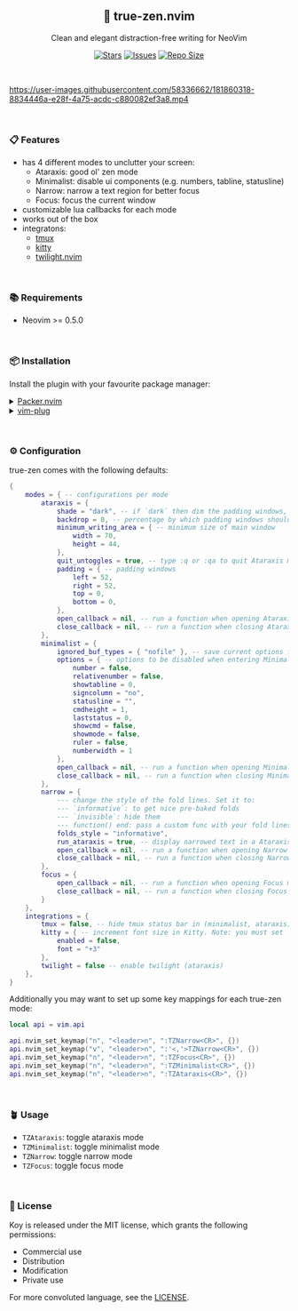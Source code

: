 <p align="center">
  <h2 align="center">🦝 true-zen.nvim</h2>
</p>

<p align="center">
	Clean and elegant distraction-free writing for NeoVim
</p>

<p align="center">
	<a href="https://github.com/Pocco81/true-zen.nvim/stargazers">
		<img alt="Stars" src="https://img.shields.io/github/stars/Pocco81/true-zen.nvim?style=for-the-badge&logo=starship&color=C9CBFF&logoColor=D9E0EE&labelColor=302D41"></a>
	<a href="https://github.com/Pocco81/true-zen.nvim/issues">
		<img alt="Issues" src="https://img.shields.io/github/issues/Pocco81/true-zen.nvim?style=for-the-badge&logo=bilibili&color=F5E0DC&logoColor=D9E0EE&labelColor=302D41"></a>
	<a href="https://github.com/Pocco81/true-zen.nvim">
		<img alt="Repo Size" src="https://img.shields.io/github/repo-size/Pocco81/true-zen.nvim?color=%23DDB6F2&label=SIZE&logo=codesandbox&style=for-the-badge&logoColor=D9E0EE&labelColor=302D41"/></a>
</p>

&nbsp;

<!-- <p align="center"> -->
<!-- </p> -->

https://user-images.githubusercontent.com/58336662/181860318-8834446a-e28f-4a75-acdc-c880082ef3a8.mp4

&nbsp;

### 📋 Features

-   has 4 different modes to unclutter your screen:
    -   Ataraxis: good ol' zen mode
    -   Minimalist: disable ui components (e.g. numbers, tabline, statusline)
    -   Narrow: narrow a text region for better focus
    -   Focus: focus the current window
-   customizable lua callbacks for each mode
-   works out of the box
-   integratons:
    -   [tmux](https://github.com/tmux/tmux)
    -   [kitty](https://sw.kovidgoyal.net/kitty/)
    -   [twilight.nvim](https://github.com/folke/twilight.nvim)

&nbsp;

### 📚 Requirements

-   Neovim >= 0.5.0

&nbsp;

### 📦 Installation

Install the plugin with your favourite package manager:

<details>
	<summary><a href="https://github.com/wbthomason/packer.nvim">Packer.nvim</a></summary>

```lua
use({
	"Pocco81/true-zen.nvim",
	config = function()
		 require("true-zen").setup {
			-- your config goes here
			-- or just leave it empty :)
		 }
	end,
})
```

</details>

<details>
	<summary><a href="https://github.com/junegunn/vim-plug">vim-plug</a></summary>

```vim
Plug 'folke/zen-mode.nvim'
lua << EOF
	require("true-zen").setup {
		-- your config goes here
		-- or just leave it empty :)
	}
EOF
```

</details>

&nbsp;

### ⚙️ Configuration

true-zen comes with the following defaults:

```lua
{
	modes = { -- configurations per mode
		ataraxis = {
			shade = "dark", -- if `dark` then dim the padding windows, otherwise if it's `light` it'll brighten said windows
			backdrop = 0, -- percentage by which padding windows should be dim/brightened. Must be a number between 0 and 1. Set to 0 to keep the same background color
			minimum_writing_area = { -- minimum size of main window
				width = 70,
				height = 44,
			},
			quit_untoggles = true, -- type :q or :qa to quit Ataraxis mode
			padding = { -- padding windows
				left = 52,
				right = 52,
				top = 0,
				bottom = 0,
			},
			open_callback = nil, -- run a function when opening Ataraxis mode
			close_callback = nil, -- run a function when closing Ataraxis mode
		},
		minimalist = {
			ignored_buf_types = { "nofile" }, -- save current options from any window except ones displaying these kinds of buffers
			options = { -- options to be disabled when entering Minimalist mode
				number = false,
				relativenumber = false,
				showtabline = 0,
				signcolumn = "no",
				statusline = "",
				cmdheight = 1,
				laststatus = 0,
				showcmd = false,
				showmode = false,
				ruler = false,
				numberwidth = 1
			},
			open_callback = nil, -- run a function when opening Minimalist mode
			close_callback = nil, -- run a function when closing Minimalist mode
		},
		narrow = {
			--- change the style of the fold lines. Set it to:
			--- `informative`: to get nice pre-baked folds
			--- `invisible`: hide them
			--- function() end: pass a custom func with your fold lines. See :h foldtext
			folds_style = "informative",
			run_ataraxis = true, -- display narrowed text in a Ataraxis session
			open_callback = nil, -- run a function when opening Narrow mode
			close_callback = nil, -- run a function when closing Narrow mode
		},
		focus = {
			open_callback = nil, -- run a function when opening Focus mode
			close_callback = nil, -- run a function when closing Focus mode
		}
	},
	integrations = {
		tmux = false, -- hide tmux status bar in (minimalist, ataraxis)
		kitty = { -- increment font size in Kitty. Note: you must set `allow_remote_control socket-only` and `listen_on unix:/tmp/kitty` in your personal config (ataraxis)
			enabled = false,
			font = "+3"
		},
		twilight = false -- enable twilight (ataraxis)
	},
}
```

Additionally you may want to set up some key mappings for each true-zen mode:

```lua
local api = vim.api

api.nvim_set_keymap("n", "<leader>n", ":TZNarrow<CR>", {})
api.nvim_set_keymap("v", "<leader>n", ":'<,'>TZNarrow<CR>", {})
api.nvim_set_keymap("n", "<leader>n", ":TZFocus<CR>", {})
api.nvim_set_keymap("n", "<leader>n", ":TZMinimalist<CR>", {})
api.nvim_set_keymap("n", "<leader>n", ":TZAtaraxis<CR>", {})
```

&nbsp;

### 🪴 Usage

-   `TZAtaraxis`: toggle ataraxis mode
-   `TZMinimalist`: toggle minimalist mode
-   `TZNarrow`: toggle narrow mode
-   `TZFocus`: toggle focus mode

&nbsp;

### 📜 License

Koy is released under the MIT license, which grants the following permissions:

-   Commercial use
-   Distribution
-   Modification
-   Private use

For more convoluted language, see the [LICENSE](https://github.com/true-zen.nvim/true-zen.nvim/blob/main/LICENSE).

&nbsp;
